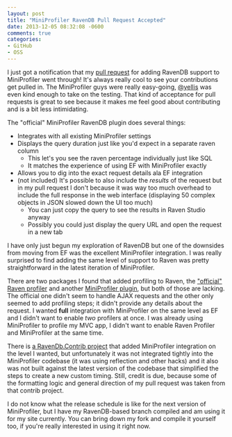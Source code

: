 ```yaml
---
layout: post
title: "MiniProfiler RavenDB Pull Request Accepted"
date: 2013-12-05 08:32:08 -0600
comments: true
categories:
- GitHub
- OSS
---
```


I just got a notification that my [pull request](https://github.com/MiniProfiler/dotnet/pull/15) for 
adding RavenDB support to MiniProfiler went through! It's always really cool to see your contributions
get pulled in. The MiniProfiler guys were really easy-going, [@yellis](https://github.com/yellis) was even kind enough to take on
the testing. That kind of acceptance for pull requests is great to see because it makes me feel good
about contributing and is a bit less intimidating.

<!-- More -->

The "official" MiniProfiler RavenDB plugin does several things:

- Integrates with all existing MiniProfiler settings
- Displays the query duration just like you'd expect in a separate raven column
	- This let's you see the raven percentage individually just like SQL
	- It matches the experience of using EF with MiniProfiler exactly
- Allows you to dig into the exact request details ala EF integration
- (not included) It's possible to also include the *results* of the request but in my pull request I don't because it was way too much
  overhead to include the full response in the web interface (displaying 50 complex objects in JSON slowed down the UI too much)
  - You can just copy the query to see the results in Raven Studio anyway
  - Possibly you could just display the query URL and open the request in a new tab

I have only just begun my exploration of RavenDB but one of the downsides from moving from EF was 
the excellent MiniProfiler integration. I was really surprised to find adding the same level 
of support to Raven was pretty straightforward in the latest iteration of MiniProfiler.

There are two packages I found that added profiling to Raven, the ["official" Raven profiler](https://github.com/ravendb/ravendb/tree/master/Raven.Client.MvcIntegration) and another
[MiniProfiler plugin](http://blog.csainty.com/MvcMiniProfiler.RavenDb/), but both of those are lacking. The official one didn't seem to handle AJAX requests
and the other only seemed to add profiling steps; it didn't provide any details about the request.
I wanted **full** integration with MiniProfiler on the same level as EF and I didn't want to enable *two* profilers at once. I was
already using MiniProfiler to profile my MVC app, I didn't want to enable Raven Profiler and MiniProfiler
at the same time.

There is [a RavenDb.Contrib project](https://github.com/ravendb/ravendb.contrib/tree/master/src/Raven.Client.Contrib.Profiling) that added MiniProfiler integration on the level I wanted, but unfortunately it was not integrated
tightly into the MiniProfiler codebase (it was using reflection and other hacks) and it also was not built against the latest version of the codebase
that simplified the steps to create a new custom timing. Still, credit is due, because some of the formatting logic and general direction of my pull
request was taken from that contrib project.

I do not know what the release schedule is like for the next version of MiniProfiler, but I have my
RavenDB-based branch compiled and am using it for my site currently. You can bring down my fork
and compile it yourself too, if you're really interested in using it right now.